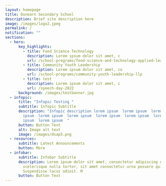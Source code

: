 ```yaml
---
layout: homepage
title: Dunearn Secondary School
description: Brief site description here
image: /images/logo2.jpeg
permalink: /
notification: ""
sections:
  - hero:
      key_highlights:
        - title: Food Science Technology
          description: Lorem ipsum dolor sit amet, c
          url: /school-programs/food-science-and-technology-applied-learning-programme-alp
        - title: Community Youth Leadership
          description: Lorem ipsum dolor sit amet, co
          url: /school-programs/community-youth-leadership-llp
        - title: test
          description: Lorem ipsum dolor sit amet, c
          url: /speech-day-2022
      background: /images/testbanner.jpg
  - infopic:
      title: "Infopic Testing "
      subtitle: Infopic Subtitle
      description: "Infopic description lorem ipsum  lorem ipsum  lorem ipsum  lorem
        ipsum  lorem ipsum  lorem ipsum  lorem ipsum  lorem ipsum  lorem
        ipsum  lorem ipsum  "
      button: Button Text
      alt: Image alt text
      image: /images/dsap5.png
  - resources:
      subtitle: Latest Announcements
      button: More
  - infobar:
      subtitle: Infobar Subtitle
      description: Lorem ipsum dolor sit amet, consectetur adipiscing elit. Curabitur
        scelerisque nulla tortor, sit amet consectetur urna posuere quis.
        Suspendisse lacus odioit. M
      button: Button Text
---
```

